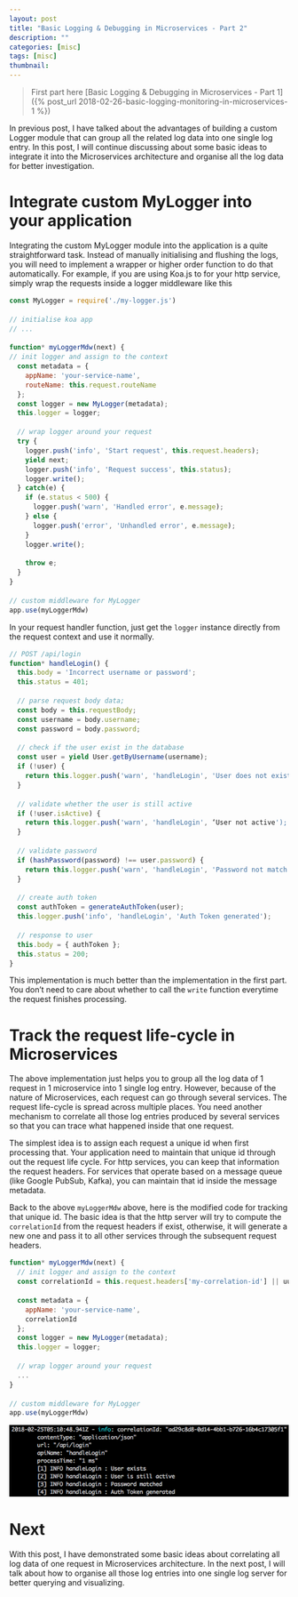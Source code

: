 ```yaml
---
layout: post
title: "Basic Logging & Debugging in Microservices - Part 2"
description: ""
categories: [misc]
tags: [misc]
thumbnail: 
---
```


> First part here [Basic Logging & Debugging in Microservices - Part 1]({% post_url 2018-02-26-basic-logging-monitoring-in-microservices-1 %})

In previous post, I have talked about the advantages of building a custom Logger module that can group all the related log data into one single log entry. In this post, I will continue discussing about some basic ideas to integrate it into the Microservices architecture and organise all the log data for better investigation.

# Integrate custom MyLogger into your application

Integrating the custom MyLogger module into the application is a quite straightforward task. Instead of manually initialising and flushing the logs, you will need to implement a wrapper or higher order function to do that automatically. For example, if you are using Koa.js to for your http service, simply wrap the requests inside a logger middleware like this

```js
const MyLogger = require('./my-logger.js')

// initialise koa app
// ...

function* myLoggerMdw(next) {
// init logger and assign to the context
  const metadata = {
    appName: 'your-service-name',
    routeName: this.request.routeName
  };
  const logger = new MyLogger(metadata);
  this.logger = logger;
  
  // wrap logger around your request
  try {
    logger.push('info', 'Start request', this.request.headers);
    yield next;
    logger.push('info', 'Request success', this.status);
    logger.write();
  } catch(e) {
    if (e.status < 500) {
      logger.push('warn', 'Handled error', e.message);
    } else {
      logger.push('error', 'Unhandled error', e.message);
    }
    logger.write();

    throw e;
  }
}

// custom middleware for MyLogger
app.use(myLoggerMdw)
```

In your request handler function, just get the `logger` instance directly from the request context and use it normally.

```js
// POST /api/login
function* handleLogin() {
  this.body = 'Incorrect username or password';
  this.status = 401;

  // parse request body data;
  const body = this.requestBody;
  const username = body.username;
  const password = body.password;

  // check if the user exist in the database
  const user = yield User.getByUsername(username);
  if (!user) {
    return this.logger.push('warn', 'handleLogin', 'User does not exist');
  }

  // validate whether the user is still active
  if (!user.isActive) {
    return this.logger.push('warn', 'handleLogin', ‘User not active');
  }

  // validate password
  if (hashPassword(password) !== user.password) {
    return this.logger.push('warn', 'handleLogin', 'Password not match');
  }

  // create auth token
  const authToken = generateAuthToken(user);
  this.logger.push('info', 'handleLogin', 'Auth Token generated');

  // response to user
  this.body = { authToken };
  this.status = 200;
}
```

This implementation is much better than the implementation in the first part. You don’t need to care about whether to call the `write` function everytime the request finishes processing.

# Track the request life-cycle in Microservices

The above implementation just helps you to group all the log data of 1 request in 1 microservice into 1 single log entry. However, because of the nature of Microservices, each request can go through several services. The request life-cycle is spread across multiple places. You need another mechanism to correlate all those log entries produced by several services so that you can trace what happened inside that one request.

The simplest idea is to assign each request a unique id when first processing that. Your application need to maintain that unique id through out the request life cycle. For http services, you can keep that information the request headers. For services that operate based on a message queue (like Google PubSub, Kafka), you can maintain that id inside the message metadata.

Back to the above `myLoggerMdw` above, here is the modified code for tracking that unique id. The basic idea is that the http server will try to compute the `correlationId` from the request headers if exist, otherwise, it will generate a new one and pass it to all other services through the subsequent request headers.

```js
function* myLoggerMdw(next) {
  // init logger and assign to the context
  const correlationId = this.request.headers['my-correlation-id'] || uuid.v4();
  
  const metadata = {
    appName: 'your-service-name',
    correlationId
  };
  const logger = new MyLogger(metadata);
  this.logger = logger;
  
  // wrap logger around your request
  ...
}

// custom middleware for MyLogger
app.use(myLoggerMdw)
```

![with correlationId](/files/2018-02-22-basic-logging-monitoring-in-microservices-1/success-log.png)

# Next

With this post, I have demonstrated some basic ideas about correlating all log data of one request in Microservices architecture. In the next post, I will talk about how to organise all those log entries into one single log server for better querying and visualizing.
